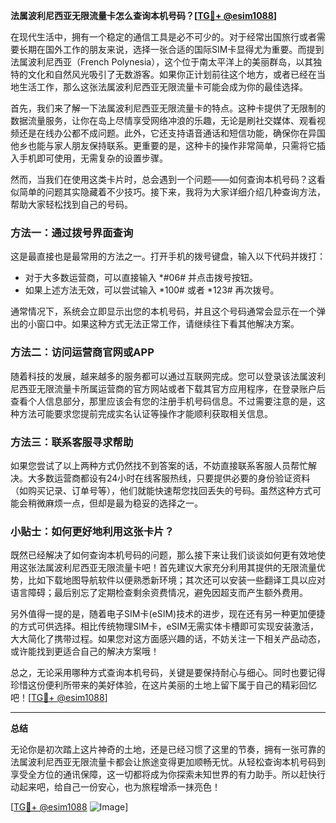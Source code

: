 **法属波利尼西亚无限流量卡怎么查询本机号码？[[TG💪+ @esim1088](https://t.me/s/esim1088)]**

在现代生活中，拥有一个稳定的通信工具是必不可少的。对于经常出国旅行或者需要长期在国外工作的朋友来说，选择一张合适的国际SIM卡显得尤为重要。而提到法属波利尼西亚（French Polynesia），这个位于南太平洋上的美丽群岛，以其独特的文化和自然风光吸引了无数游客。如果你正计划前往这个地方，或者已经在当地生活工作，那么这张法属波利尼西亚无限流量卡可能会成为你的最佳选择。

首先，我们来了解一下法属波利尼西亚无限流量卡的特点。这种卡提供了无限制的数据流量服务，让你在岛上尽情享受网络冲浪的乐趣，无论是刷社交媒体、观看视频还是在线办公都不成问题。此外，它还支持语音通话和短信功能，确保你在异国他乡也能与家人朋友保持联系。更重要的是，这种卡的操作非常简单，只需将它插入手机即可使用，无需复杂的设置步骤。

然而，当我们在使用这类卡片时，总会遇到一个问题——如何查询本机号码？这看似简单的问题其实隐藏着不少技巧。接下来，我将为大家详细介绍几种查询方法，帮助大家轻松找到自己的号码。

### 方法一：通过拨号界面查询

这是最直接也是最常用的方法之一。打开手机的拨号键盘，输入以下代码并拨打：

- 对于大多数运营商，可以直接输入 *#06# 并点击拨号按钮。
- 如果上述方法无效，可以尝试输入 *100# 或者 *123# 再次拨号。

通常情况下，系统会立即显示出您的本机号码，并且这个号码通常会显示在一个弹出的小窗口中。如果这种方式无法正常工作，请继续往下看其他解决方案。

### 方法二：访问运营商官网或APP

随着科技的发展，越来越多的服务都可以通过互联网完成。您可以登录该法属波利尼西亚无限流量卡所属运营商的官方网站或者下载其官方应用程序，在登录账户后查看个人信息部分，那里应该会有您的注册手机号码信息。不过需要注意的是，这种方法可能要求您提前完成实名认证等操作才能顺利获取相关信息。

### 方法三：联系客服寻求帮助

如果您尝试了以上两种方式仍然找不到答案的话，不妨直接联系客服人员帮忙解决。大多数运营商都设有24小时在线客服热线，只要提供必要的身份验证资料（如购买记录、订单号等），他们就能快速帮您找回丢失的号码。虽然这种方式可能会稍微麻烦一点，但却是最为稳妥的选择之一。

### 小贴士：如何更好地利用这张卡片？

既然已经解决了如何查询本机号码的问题，那么接下来让我们谈谈如何更有效地使用这张法属波利尼西亚无限流量卡吧！首先建议大家充分利用其提供的无限流量优势，比如下载地图导航软件以便熟悉新环境；其次还可以安装一些翻译工具以应对语言障碍；最后别忘了定期检查剩余资费情况，避免因超支而产生额外费用。

另外值得一提的是，随着电子SIM卡(eSIM)技术的进步，现在还有另一种更加便捷的方式可供选择。相比传统物理SIM卡，eSIM无需实体卡槽即可实现安装激活，大大简化了携带过程。如果您对这方面感兴趣的话，不妨关注一下相关产品动态，或许能找到更适合自己的解决方案哦！

总之，无论采用哪种方式查询本机号码，关键是要保持耐心与细心。同时也要记得珍惜这份便利所带来的美好体验，在这片美丽的土地上留下属于自己的精彩回忆吧！[[TG💪+ @esim1088](https://t.me/s/esim1088)]

---

**总结**

无论你是初次踏上这片神奇的土地，还是已经习惯了这里的节奏，拥有一张可靠的法属波利尼西亚无限流量卡都会让旅途变得更加顺畅无忧。从轻松查询本机号码到享受全方位的通讯保障，这一切都将成为你探索未知世界的有力助手。所以赶快行动起来吧，给自己一份安心，也为旅程增添一抹亮色！

[[TG💪+ @esim1088](https://t.me/s/esim1088) ![Image](https://i.postimg.cc/4NQfJmqS/Snipaste-2025-05-13-00-14-12.png)]